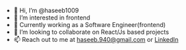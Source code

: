 - 👋 Hi, I’m @haseeb1009
- 👀 I’m interested in frontend
- 🌱 Currently working as a Software Engineer(frontend) 
- 💞️ I’m looking to collaborate on React/Js based projects
- 📫 Reach out to me at haseeb.940@gmail.com or [LinkedIn](https://www.linkedin.com/in/haseeb1009/)

<!---
haseeb1009/haseeb1009 is a ✨ special ✨ repository because its `README.md` (this file) appears on your GitHub profile.
You can click the Preview link to take a look at your changes.
--->
